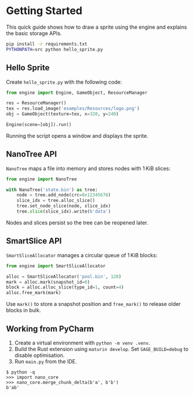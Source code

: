 # Getting Started

This quick guide shows how to draw a sprite using the engine and explains the
basic storage APIs.

```bash
pip install -r requirements.txt
PYTHONPATH=src python hello_sprite.py
```

## Hello Sprite
Create `hello_sprite.py` with the following code:
```python
from engine import Engine, GameObject, ResourceManager

res = ResourceManager()
tex = res.load_image('examples/Resources/logo.png')
obj = GameObject(texture=tex, x=320, y=240)

Engine(scene=[obj]).run()
```
Running the script opens a window and displays the sprite.

## NanoTree API
`NanoTree` maps a file into memory and stores nodes with 1 KiB slices:
```python
from engine import NanoTree

with NanoTree('state.bin') as tree:
    node = tree.add_node(crc=0x12345678)
    slice_idx = tree.alloc_slice()
    tree.set_node_slice(node, slice_idx)
    tree.slice(slice_idx).write(b'data')
```
Nodes and slices persist so the tree can be reopened later.

## SmartSlice API
`SmartSliceAllocator` manages a circular queue of 1 KiB blocks:
```python
from engine import SmartSliceAllocator

alloc = SmartSliceAllocator('pool.bin', 128)
mark = alloc.mark(snapshot_id=0)
block = alloc.alloc_slice(type_id=1, count=4)
alloc.free_mark(mark)
```
Use `mark()` to store a snapshot position and `free_mark()` to release
older blocks in bulk.

## Working from PyCharm
1. Create a virtual environment with `python -m venv .venv`.
2. Build the Rust extension using `maturin develop`. Set `SAGE_BUILD=debug` to
   disable optimisation.
3. Run `main.py` from the IDE.

```
$ python -q
>>> import nano_core
>>> nano_core.merge_chunk_delta(b'a', b'b')
b'ab'
```
